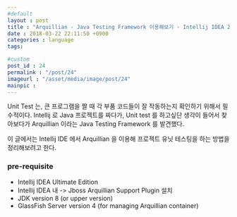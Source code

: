 ```yaml
---
#default
layout : post
title : "Arquillian - Java Testing Framework 이용해보기 - Intellij IDEA 2017.3 에서"
date : 2018-03-22 22:11:50 +0900
categories : language
tags:

#custom
post_id : 24
permalink : "/post/24"
imageurl : "/asset/media/image/post/24"
mainpic :
---
```


Unit Test 는, 큰 프로그램을 짤 때 각 부품 코드들이 잘 작동하는지 확인하기 위해서 필수적이다.
Intellij 로 Java 프로젝트를 짜다가, Unit test 를 하고싶단 생각이 들어서 찾아보다가 Arquillian 이라는 Java Testing Framework 를 발견했다.

이 글에서는 Intellij IDE 에서 Arquillian 을 이용해 프로젝트 유닛 테스팅을 하는 방법을 정리해보려고 한다.

### pre-requisite
- Intellij IDEA Ultimate Edition
- Intellij IDEA 내 -> Jboss Arquillian Support Plugin 설치
- JDK version 8 (or upper version)
- GlassFish Server version 4 (for managing Arquillian container)
